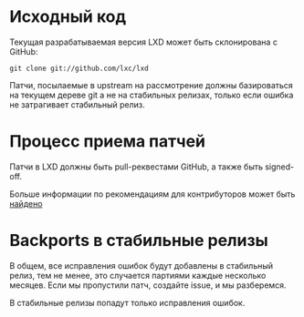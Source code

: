 # Исходный код

Текущая разрабатываемая версия LXD может быть склонирована с GitHub:

    git clone git://github.com/lxc/lxd

Патчи, посылаемые в upstream на рассмотрение должны базироваться на текущем дереве git
а не на стабильных релизах, только если ошибка не затрагивает стабильный релиз.

# Процесс приема патчей

Патчи в LXD должны быть pull-реквестами GitHub, а также быть signed-off.

Больше информации по рекомендациям для контрибуторов может быть [найдено](https://github.com/lxc/lxd/blob/master/CONTRIBUTING.md)

# Backports в стабильные релизы

В общем, все исправления ошибок будут добавлены в стабильный релиз, тем не менее, это случается партиями
каждые несколько месяцев. Если мы пропустили патч, создайте issue, и мы разберемся.

В стабильные релизы попадут только исправления ошибок.
